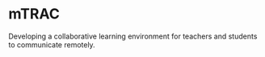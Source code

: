 mTRAC
=====

Developing a collaborative learning environment for teachers and students to communicate remotely.
